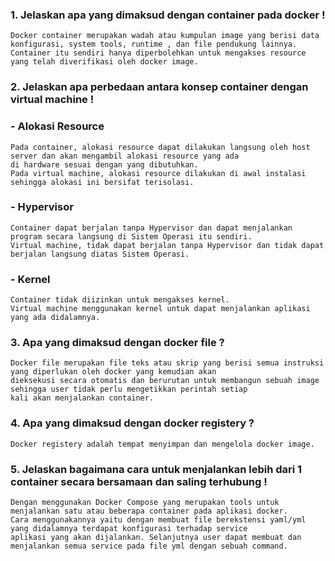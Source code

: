 ### 1. Jelaskan apa yang dimaksud dengan container pada docker ! 
    Docker container merupakan wadah atau kumpulan image yang berisi data konfigurasi, system tools, runtime , dan file pendukung lainnya. 
    Container itu sendiri hanya diperbolehkan untuk mengakses resource yang telah diverifikasi oleh docker image.

### 2. Jelaskan apa perbedaan antara konsep container dengan virtual machine !
### **- Alokasi Resource**   
    Pada container, alokasi resource dapat dilakukan langsung oleh host server dan akan mengambil alokasi resource yang ada 
    di hardware sesuai dengan yang dibutuhkan.
    Pada virtual machine, alokasi resource dilakukan di awal instalasi sehingga alokasi ini bersifat terisolasi. 
### **- Hypervisor**   
    Container dapat berjalan tanpa Hypervisor dan dapat menjalankan program secara langsung di Sistem Operasi itu sendiri.
    Virtual machine, tidak dapat berjalan tanpa Hypervisor dan tidak dapat berjalan langsung diatas Sistem Operasi.
### **- Kernel**    
    Container tidak diizinkan untuk mengakses kernel.
    Virtual machine menggunakan kernel untuk dapat menjalankan aplikasi yang ada didalamnya.
### 3. Apa yang dimaksud dengan docker file ?    
    Docker file merupakan file teks atau skrip yang berisi semua instruksi yang diperlukan oleh docker yang kemudian akan 
    dieksekusi secara otomatis dan berurutan untuk membangun sebuah image sehingga user tidak perlu mengetikkan perintah setiap 
    kali akan menjalankan container.
### 4. Apa yang dimaksud dengan docker registery ?
    Docker registery adalah tempat menyimpan dan mengelola docker image.
### 5. Jelaskan bagaimana cara untuk menjalankan lebih dari 1 container secara bersamaan dan saling terhubung !
    Dengan menggunakan Docker Compose yang merupakan tools untuk menjalankan satu atau beberapa container pada aplikasi docker. 
    Cara menggunakannya yaitu dengan membuat file berekstensi yaml/yml yang didalamnya terdapat konfigurasi terhadap service 
    aplikasi yang akan dijalankan. Selanjutnya user dapat membuat dan menjalankan semua service pada file yml dengan sebuah command.

